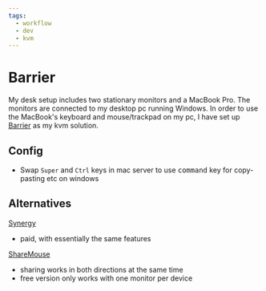 ```yaml
---
tags:
  - workflow
  - dev
  - kvm
---
```


# Barrier
My desk setup includes two stationary monitors and a MacBook Pro. The monitors are connected to my desktop pc running Windows.
In order to use the MacBook's keyboard and mouse/trackpad on my pc, I have set up [Barrier](https://github.com/debauchee/barrier) as my kvm solution.

## Config

- Swap `Super` and `Ctrl` keys in mac server to use <kbd>command</kbd> key for copy-pasting etc on windows

## Alternatives

[Synergy](https://symless.com/synergy)
- paid, with essentially the same features

[ShareMouse](https://www.sharemouse.com/de/)
- sharing works in both directions at the same time
- free version only works with one monitor per device
